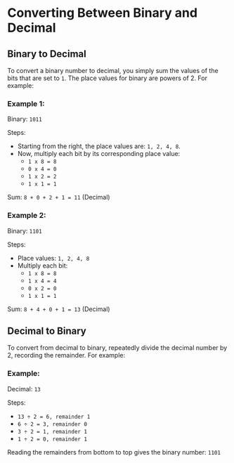 # Converting Between Binary and Decimal

## Binary to Decimal
To convert a binary number to decimal, you simply sum the values of the bits that are set to `1`. The place values for binary are powers of 2. For example:

### Example 1:
Binary: `1011`

Steps:
- Starting from the right, the place values are: `1, 2, 4, 8`.
- Now, multiply each bit by its corresponding place value:
  - `1 x 8 = 8`
  - `0 x 4 = 0`
  - `1 x 2 = 2`
  - `1 x 1 = 1`

Sum: `8 + 0 + 2 + 1 = 11` (Decimal)

### Example 2:
Binary: `1101`

Steps:
- Place values: `1, 2, 4, 8`
- Multiply each bit:
  - `1 x 8 = 8`
  - `1 x 4 = 4`
  - `0 x 2 = 0`
  - `1 x 1 = 1`

Sum: `8 + 4 + 0 + 1 = 13` (Decimal)

## Decimal to Binary
To convert from decimal to binary, repeatedly divide the decimal number by 2, recording the remainder. For example:

### Example:
Decimal: `13`

Steps:
- `13 ÷ 2 = 6, remainder 1`
- `6 ÷ 2 = 3, remainder 0`
- `3 ÷ 2 = 1, remainder 1`
- `1 ÷ 2 = 0, remainder 1`

Reading the remainders from bottom to top gives the binary number: `1101`
